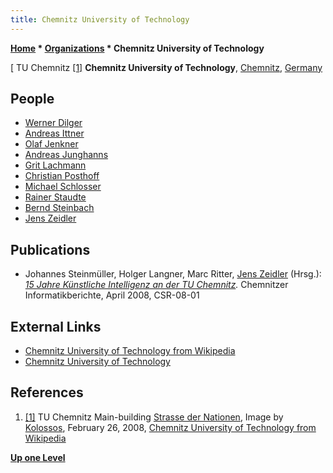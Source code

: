 ```yaml
---
title: Chemnitz University of Technology
---
```

**[Home](Home "Home") * [Organizations](Organizations "Organizations") * Chemnitz University of Technology**

\[ TU Chemnitz <a id="cite-note-1" href="#cite-ref-1">[1]</a>
**Chemnitz University of Technology**, [Chemnitz](https://en.wikipedia.org/wiki/Chemnitz), [Germany](https://en.wikipedia.org/wiki/Germany)

## People

- [Werner Dilger](https://de.wikipedia.org/wiki/Werner_Dilger)
- [Andreas Ittner](http://www.andreas-ittner.de/prof-dr-andreas-ittner.html)
- [Olaf Jenkner](Olaf_Jenkner "Olaf Jenkner")
- [Andreas Junghanns](Andreas_Junghanns "Andreas Junghanns")
- [Grit Lachmann](Grit_Lachmann "Grit Lachmann")
- [Christian Posthoff](Christian_Posthoff "Christian Posthoff")
- [Michael Schlosser](Michael_Schlosser "Michael Schlosser")
- [Rainer Staudte](Rainer_Staudte "Rainer Staudte")
- [Bernd Steinbach](Bernd_Steinbach "Bernd Steinbach")
- [Jens Zeidler](Jens_Zeidler "Jens Zeidler")

## Publications

- Johannes Steinmüller, Holger Langner, Marc Ritter, [Jens Zeidler](Jens_Zeidler "Jens Zeidler") (Hrsg.): *[15 Jahre Künstliche Intelligenz an der TU Chemnitz](http://www.qucosa.de/recherche/frontdoor/?tx_slubopus4frontend%5bid%5d=urn:nbn:de:bsz:ch1-200800898).* Chemnitzer Informatikberichte, April 2008, CSR-08-01

## External Links

- [Chemnitz University of Technology from Wikipedia](https://en.wikipedia.org/wiki/Chemnitz_University_of_Technology)
- [Chemnitz University of Technology](http://www.tu-chemnitz.de/en/)

## References

1. <a id="cite-ref-1" href="#cite-note-1">[1]</a> TU Chemnitz Main-building [Strasse der Nationen](https://de.wikipedia.org/wiki/Stra%C3%9Fe_der_Nationen), Image by [Kolossos](https://commons.wikimedia.org/wiki/User:Kolossos), February 26, 2008, [Chemnitz University of Technology from Wikipedia](https://en.wikipedia.org/wiki/Chemnitz_University_of_Technology)

**[Up one Level](Organizations "Organizations")**

